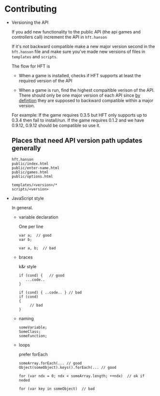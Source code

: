 Contributing
============

*  Versioning the API

   If you add new functionality to the public API (the api games and controllers call) increment
   the API in `hft.hanson`

   If it's not backward compatible make a new major version second in the `hft.hanson` file
   and make sure you've made new versions of files in `templates` and `scripts`.

   The flow for HFT is

   *   When a game is installed, checks if HFT supports at least the required version of the API

   *   When a game is run, find the highest compaitible verison of the API. There should only be
       one major version of each API since [by defintion](http://semver.org) they are supposed to
       backward compatible within a major version.

   For example: If the game requires 0.3.5 but HFT only supports up to 0.3.4 then fail to install/run.
   If the game requires 0.1.2 and we have 0.9.12, 0.9.12 should be compatible so use it.

   Places that need API version path updates generally
   ---------------------------------------------------

       hft.hanson
       public/index.html
       public/enter-name.html
       public/games.html
       public/options.html

       templates/<version>/*
       scripts/<version>


*  JavaScript style

   In general.

   *   variable declaration

       One per line

           var a;  // good
           var b;

           var a, b;  // bad


   *   braces

       k&r style

           if (cond) {   // good
              ...code..
           }

           if (cond) { ..code.. } // bad
           if (cond)
           {
                // bad
           }

   *   naming

           someVariable;
           SomeClass;
           someFunction;

   *   loops

       prefer forEach

           someArray.forEach(... // good
           Object(someObject).keys().forEach(... // good

           for (var ndx = 0; ndx < someArray.length; ++ndx)  // ok if neded

           for (var key in someObject)  // bad




